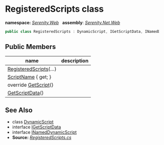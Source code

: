 # RegisteredScripts class
**namespace:** *[Serenity.Web](../README.md#serenity.web-namespace)*   **assembly**: *[Serenity.Net.Web](../README.md)*

```csharp
public class RegisteredScripts : DynamicScript, IGetScriptData, INamedDynamicScript
```

## Public Members

| name | description |
| --- | --- |
| [RegisteredScripts](RegisteredScripts/RegisteredScripts.md)(…) |  |
| [ScriptName](RegisteredScripts/ScriptName.md) { get; } |  |
| override [GetScript](RegisteredScripts/GetScript.md)() |  |
| [GetScriptData](RegisteredScripts/GetScriptData.md)() |  |

## See Also

* class [DynamicScript](DynamicScript.md)
* interface [IGetScriptData](IGetScriptData.md)
* interface [INamedDynamicScript](INamedDynamicScript.md)
* **Source:** *[RegisteredScripts.cs](https://github.com/serenity-is/Serenity/blob/master/src/Serenity.Net.Web/DynamicScript/DynamicScriptTypes/RegisteredScripts.cs)*
